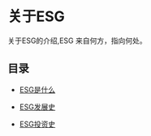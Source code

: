 
# 关于ESG


关于ESG的介绍,ESG 来自何方，指向何处。

## 目录

- [ESG是什么](ESG.md)

- [ESG发展史](ESG-history.md)

- [ESG投资史](ESG-investment-history.md)
